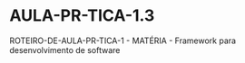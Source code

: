 # AULA-PR-TICA-1.3
ROTEIRO-DE-AULA-PR-TICA-1 - MATÉRIA - Framework para desenvolvimento de software
